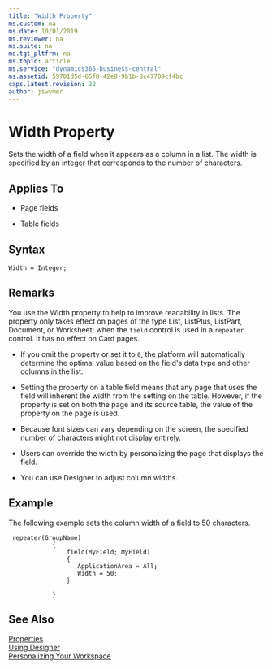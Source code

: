 ```yaml
---
title: "Width Property"
ms.custom: na
ms.date: 10/01/2019
ms.reviewer: na
ms.suite: na
ms.tgt_pltfrm: na
ms.topic: article
ms.service: "dynamics365-business-central"
ms.assetid: 59701d5d-65f8-42e8-9b1b-8c47709cf4bc
caps.latest.revision: 22
author: jswymer
---
```


 

# Width Property

Sets the width of a field when it appears as a column in a list. The width is specified by an integer that corresponds to the number of characters. <!-- and must be a fixed number when specified. --> 
  
## Applies To  
  
-   Page fields  
  
-   Table fields  

## Syntax
```
Width = Integer;
```

## Remarks  

You use the Width property to help to improve readability in lists. The property only takes effect on pages of the type List, ListPlus, ListPart, Document, or Worksheet; when the `field` control is used in a `repeater` control. It has no effect on Card pages.

- If you omit the property or set it to `0`, the platform will automatically determine the optimal value based on the field's data type and other columns in the list.

- Setting the property on a table field means that any page that uses the field will inherent the width from the setting on the table. However, if the property is set on both the page and its source table, the value of the property on the page is used.

- Because font sizes can vary depending on the screen, the specified number of characters might not display entirely.
- Users can override the width by personalizing the page that displays the field.
- You can use Designer to adjust column widths.

<!--
For controls, the width specifies the width of the column. 
 For example, use the **Width** property to set decimals so that they do not take up too much space in a grid.
-->
## Example
The following example sets the column width of a field to 50 characters.

```
 repeater(GroupName)
            {
                field(MyField; MyField)
                {
                   ApplicationArea = All;
                   Width = 50;
                }

            }
```
  
<!-- For controls on the [!INCLUDE[rtc](includes/rtc_md.md)] you always have the option of resizing column width in the UI, but when running the [!INCLUDE[nav_web](includes/nav_web_md.md)] the **Width** property can be set to a fixed number to increase readability. -->

## See Also
[Properties](devenv-properties.md)  
[Using Designer](../devenv-inclient-designer.md)  
[Personalizing Your Workspace](https://docs.microsoft.com/en-us/dynamics365/business-central/ui-personalization-user  ) 